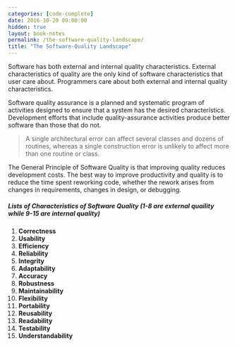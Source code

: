 ```yaml
---
categories: [code-complete]
date: 2016-10-20 09:00:00
hidden: true
layout: book-notes
permalink: /the-software-quality-landscape/
title: "The Software-Quality Landscape"
---
```


Software has both external and internal quality characteristics. External characteristics of quality are the only kind of software characteristics that user care about. Programmers care about both external and internal quality characteristics.

Software quality assurance is a planned and systematic program of activities designed to ensure that a system has the desired characteristics. Development efforts that include quality-assurance activities produce better software than those that do not.

> A single architectural error can affect several classes and dozens of routines, whereas a single construction error is unlikely to affect more than one routine or class.

The General Principle of Software Quality is that improving quality reduces development costs. The best way to improve productivity and quality is to reduce the time spent reworking code, whether the rework arises from changes in requirements, changes in design, or debugging.

##### Lists of Characteristics of Software Quality (1-8 are external quaility while 9-15 are internal quality)

1. __Correctness__
2. __Usability__
3. __Efficiency__
4. __Reliability__
5. __Integrity__
6. __Adaptability__
7. __Accuracy__
8. __Robustness__
9. __Maintainability__
10. __Flexibility__
11. __Portability__
12. __Reusability__
13. __Readability__
14. __Testability__
15. __Understandability__